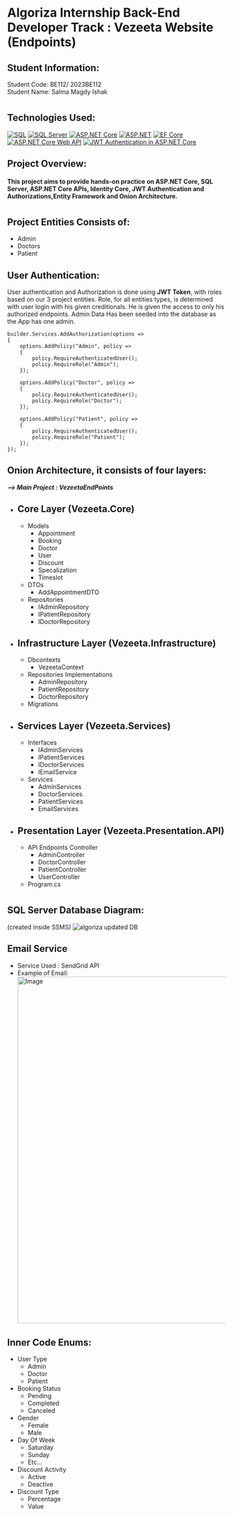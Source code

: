 # Algoriza Internship Back-End Developer Track : Vezeeta Website (Endpoints)
## Student Information:
 Student Code: BE112/ 2023BE112
 <br>
 Student Name: Salma Magdy Ishak
 # 
 ## Technologies Used: 
[![SQL](https://img.shields.io/badge/SQL-Used-orange)](https://www.microsoft.com/en-us/sql-server)
[![SQL Server](https://img.shields.io/badge/SQL%20Server-Used-blue)](https://www.microsoft.com/en-us/sql-server)
[![ASP.NET Core](https://img.shields.io/badge/ASP.NET%20Core-Used-green)](https://dotnet.microsoft.com/apps/aspnet)
[![ASP.NET](https://img.shields.io/badge/ASP.NET-Used-blueviolet)](https://dotnet.microsoft.com/apps/aspnet)
[![EF Core](https://img.shields.io/badge/EF%20Core-Used-success)](https://docs.microsoft.com/en-us/ef/core/)
[![ASP.NET Core Web API](https://img.shields.io/badge/ASP.NET%20Core%20Web%20API-Used-yellow)](https://docs.microsoft.com/en-us/aspnet/core/web-api/)
[![JWT Authentication in ASP.NET Core](https://img.shields.io/badge/JWT%20Authentication-Used-green)](https://jwt.io/introduction/)



 ## Project Overview:
#### This project aims to provide hands-on practice on ASP.NET Core, SQL Server, ASP.NET Core APIs, Identity Core, JWT Authentication and Authorizations,Entity Framework and Onion Architecture.
#
## Project Entities Consists of: 
- Admin
- Doctors
- Patient
## User Authentication: 
User authentication and Authorization is done using <b>JWT Token</b>, with roles based on our 3 project entities.
Role, for all entities types, is determined with user login with his given creditionals. He is given the access to only his authorized endpoints.
Admin Data Has been seeded into the database as the App has one admin. 
```
builder.Services.AddAuthorization(options =>
{
    options.AddPolicy("Admin", policy =>
    {
        policy.RequireAuthenticatedUser(); 
        policy.RequireRole("Admin"); 
    });

    options.AddPolicy("Doctor", policy =>
    {
        policy.RequireAuthenticatedUser();
        policy.RequireRole("Doctor");
    });

    options.AddPolicy("Patient", policy =>
    {
        policy.RequireAuthenticatedUser();
        policy.RequireRole("Patient");
    });
});
 ```

## Onion Architecture, it consists of four layers:
<b> <i> --> Main Project : VezeetaEndPoints </b> </i>
- Core Layer (Vezeeta.Core)
  --
  - Models
    - Appointment
    - Booking
    - Doctor
    - User
    - Discount
    - Specalization
    - Timeslot
  - DTOs
    - AddAppointmentDTO
  - Repositories
    - IAdminRepository
    - IPatientRepository
    - IDoctorRepository
  
- Infrastructure Layer (Vezeeta.Infrastructure)
  --
  - Dbcontexts
    - VezeetaContext
  - Repositories Implementations
    - AdminRepository
    - PatientRepository
    - DoctorRepository
  - Migrations
- Services Layer (Vezeeta.Services)
  --
  - Interfaces
    - IAdminServices
    - IPatientServices
    - IDoctorServices
    - IEmailService
  - Services
    - AdminServices
    - DoctorServices
    - PatientServices
    - EmailServices
- Presentation Layer (Vezeeta.Presentation.API)
  --
  - API Endpoints Controller
    - AdminController
    - DoctorController
    - PatientController
    - UserController
  - Program.cs 
#
## SQL Server Database Diagram: 
(created inside SSMS)
![algoriza updated DB](https://github.com/Salmaishak/algoriza-internship-2023BE112/assets/96662980/91cb8a2a-10f6-4ffd-8783-36aaa43d5a27)
## Email Service 
- Service Used : SendGrid API
- Example of Email: <br>
<img src="https://github.com/Salmaishak/algoriza-internship-BE112/assets/96662980/dc9972b5-64d7-4ce0-bd1b-06a66f75d207" alt="Image" width="800"></img>
## Inner Code Enums: 
- User Type
  - Admin
  - Doctor
  - Patient
- Booking Status
  - Pending
  - Completed
  - Canceled
- Gender
  - Female
  - Male
- Day Of Week
  - Saturday
  - Sunday
  - Etc...
- Discount Activity
  - Active
  - Deactive
- Discount Type
  - Percentage
  - Value

 

